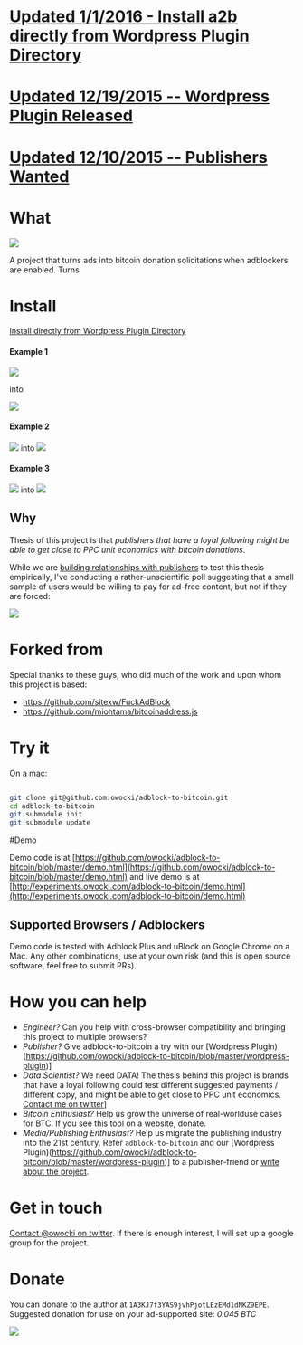 # [Updated 1/1/2016 - Install a2b directly from Wordpress Plugin Directory](https://wordpress.org/plugins/block-ads-to-bitcoin/)

# <a href="https://github.com/owocki/adblock-to-bitcoin/blob/master/wordpress-plugin"> Updated 12/19/2015 -- Wordpress Plugin Released</a>

# <a href="http://owocki.com/adblock-to-bitcoin-publishers-wanted/"> Updated 12/10/2015 -- Publishers Wanted</a>

# What

<img src="http://bits.owocki.com/0Y1M132D0O2o/adblock-to-bitcoin.png" >

A project that turns ads into bitcoin donation solicitations when adblockers are enabled.  Turns

# Install 

[Install directly from Wordpress Plugin Directory](https://wordpress.org/plugins/block-ads-to-bitcoin/)

#### Example 1

<img src='http://bits.owocki.com/2u1K1Z0R3w0k/Image%202015-12-09%20at%207.31.49%20AM.png' />

into

<img src='http://bits.owocki.com/0h0d0U1f0f3R/Image%202015-12-09%20at%2011.19.02%20AM.png' />

#### Example 2

<img src='http://bits.owocki.com/1x1n2W400O1S/Image%202015-12-09%20at%2011.07.16%20AM.png' style="display:inline" /> <span style="padding-top:-150px">into</span> <img src='http://bits.owocki.com/3J050A2b1Q0y/Image%202015-12-09%20at%2011.10.53%20AM.png' style="display:inline" />

#### Example 3

<img src='http://bits.owocki.com/18103U3G3s2Y/Image%202015-12-09%20at%2011.17.30%20AM.png' style="display:inline" /> <span style="padding-top:-150px">into</span> <img src='http://bits.owocki.com/1P20443Y1x1o/Image%202015-12-09%20at%2011.16.50%20AM.png' style="display:inline" />



## Why

Thesis of this project is that _publishers that have a *loyal* following might be able to get close to PPC unit economics with bitcoin donations_.

While we are <a href="http://owocki.com/adblock-to-bitcoin-publishers-wanted/">building relationships with publishers</a> to test this thesis empirically, I've conducting a rather-unscientific poll suggesting that a small sample of users would be willing to pay for ad-free content, but not if they are forced:

<img src='http://bits.owocki.com/0K0T06260C3b/Image%202015-12-10%20at%209.21.28%20AM.png' />

# Forked from

Special thanks to these guys, who did much of the work and upon whom this project is based:

* https://github.com/sitexw/FuckAdBlock
* https://github.com/miohtama/bitcoinaddress.js

# Try it

On a mac:

```bash

git clone git@github.com:owocki/adblock-to-bitcoin.git
cd adblock-to-bitcoin
git submodule init
git submodule update

```

#Demo

Demo code is at [https://github.com/owocki/adblock-to-bitcoin/blob/master/demo.html](https://github.com/owocki/adblock-to-bitcoin/blob/master/demo.html) and live demo is at [http://experiments.owocki.com/adblock-to-bitcoin/demo.html](http://experiments.owocki.com/adblock-to-bitcoin/demo.html)

## Supported Browsers / Adblockers

Demo code is tested with Adblock Plus and uBlock on Google Chrome on a Mac.  Any other combinations, use at your own risk (and this is open source software, feel free to submit PRs).

# How you can help

* _Engineer?_ Can you help with cross-browser compatibility and bringing this project to multiple browsers?
* _Publisher?_ Give adblock-to-bitcoin a try with our [Wordpress Plugin)(https://github.com/owocki/adblock-to-bitcoin/blob/master/wordpress-plugin)]
* _Data Scientist?_ We need DATA!  The thesis behind this project is brands that have a loyal following could test different suggested payments / different copy, and might be able to get close to PPC unit economics.  [Contact me on twitter](http://twitter.com/owocki)]
* _Bitcoin Enthusiast?_ Help us grow the universe of real-worlduse cases for BTC.  If you see this tool on a website, donate.
* _Media/Publishing Enthusiast?_ Help us migrate the publishing industry into the 21st century.  Refer `adblock-to-bitcoin` and our [Wordpress Plugin)(https://github.com/owocki/adblock-to-bitcoin/blob/master/wordpress-plugin)] to a publisher-friend or <a href="#get-in-touch">write about the project</a>. 

# Get in touch

[Contact @owocki on twitter](http://twitter.com/owocki).  If there is enough interest, I will set up a google group for the project.

# Donate

You can donate to the author at `1A3KJ7f3YAS9jvhPjotLEzEMd1dNKZ9EPE`.  Suggested donation for use on your ad-supported site: *0.045 BTC*

<img src='http://bits.owocki.com/380X0M0q1L2K/Image%202015-12-09%20at%207.35.04%20AM.png' />

<!-- Google Analytics --> 
<img src='https://ga-beacon.appspot.com/UA-1014419-15/owocki/adblock-to-bitcoin' style='width:1px; height:1px;' >
